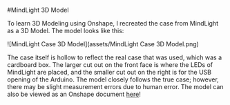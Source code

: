 #MindLight 3D Model

To learn 3D Modeling using Onshape, I recreated the case from MindLight as a 3D Model. The model looks like this:

![MindLight Case 3D Model](assets/MindLight Case 3D Model.png)

The case itself is hollow to reflect the real case that was used, which was a cardboard box. The larger cut out on the front face is where the LEDs of MindLight are placed, and the smaller cut out on the right is for the USB opening of the Arduino. The model closely follows the true case; however, there may be slight measurement errors due to human error. The model can also be viewed as an Onshape document [here](https://cad.onshape.com/documents/83f4221aefc5af569f4602f5/w/3657b603fdf197dbcdf6e909/e/8756f4a04f40712a55ad4a7a)!
